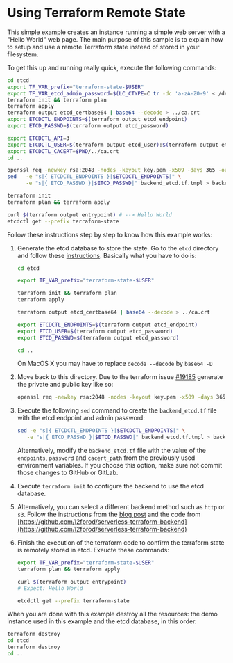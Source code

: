 # Using Terraform Remote State

This simple example creates an instance running a simple web server with a "Hello World" web page. The main purpose of this sample is to explain how to setup and use a remote Terraform state instead of stored in your filesystem.

To get this up and running really quick, execute the following commands:

```bash
cd etcd
export TF_VAR_prefix="terraform-state-$USER"
export TF_VAR_etcd_admin_password=$(LC_CTYPE=C tr -dc 'a-zA-Z0-9' < /dev/urandom | head -c 32)
terraform init && terraform plan
terraform apply
terraform output etcd_certbase64 | base64 --decode > ../ca.crt
export ETCDCTL_ENDPOINTS=$(terraform output etcd_endpoint)
export ETCD_PASSWD=$(terraform output etcd_password)

export ETCDCTL_API=3
export ETCDCTL_USER=$(terraform output etcd_user):$(terraform output etcd_password)
export ETCDCTL_CACERT=$PWD/../ca.crt
cd ..

openssl req -newkey rsa:2048 -nodes -keyout key.pem -x509 -days 365 -out certificate.pem -subj "/C=US/ST=California/L=San Diego/O=IBM/OU=Terraform Backend"
sed   -e "s|{ ETCDCTL_ENDPOINTS }|$ETCDCTL_ENDPOINTS|" \
      -e "s|{ ETCD_PASSWD }|$ETCD_PASSWD|" backend_etcd.tf.tmpl > backend_etcd.tf

terraform init
terraform plan && terraform apply

curl $(terraform output entrypoint) # --> Hello World
etcdctl get --prefix terraform-state
```

Follow these instructions step by step to know how this example works:

1. Generate the etcd database to store the state. Go to the `etcd` directory and follow these [instructions](./etcd/README.md). Basically what you have to do is:

   ```bash
   cd etcd

   export TF_VAR_prefix="terraform-state-$USER"

   terraform init && terraform plan
   terraform apply

   terraform output etcd_certbase64 | base64 --decode > ../ca.crt

   export ETCDCTL_ENDPOINTS=$(terraform output etcd_endpoint)
   export ETCD_USER=$(terraform output etcd_password)
   export ETCD_PASSWD=$(terraform output etcd_password)

   cd ..
   ```

   On MacOS X you may have to replace `decode --decode` by `base64 -D`

2. Move back to this directory. Due to the terraform issue [#19185](https://github.com/hashicorp/terraform/issues/19185) generate the private and public key like so:

   ```bash
   openssl req -newkey rsa:2048 -nodes -keyout key.pem -x509 -days 365 -out certificate.pem -subj "/C=US/ST=California/L=San Diego/O=IBM/OU=Terraform Backend"
   ```

3. Execute the following `sed` command to create the `backend_etcd.tf` file with the etcd endpoint and admin password:

   ```bash
   sed -e "s|{ ETCDCTL_ENDPOINTS }|$ETCDCTL_ENDPOINTS|" \
      -e "s|{ ETCD_PASSWD }|$ETCD_PASSWD|" backend_etcd.tf.tmpl > backend_etcd.tf
   ```

   <!--
      terraform init \
      -backend-config="endpoints=[\"${ETCDCTL_ENDPOINTS}\"]" \
      -backend-config="password=\"${ETCD_PASSWD}\"" \
      -backend-config='username="root"' \
      -backend-config='prefix="terraform-state/"' \
      -backend-config='lock=true' \
      -backend-config='cacert_path="ca.crt"' \
      -backend-config='cert_path="certificate.pem"' \
      -backend-config='key_path="key.pem"'
   -->

   Alternatively, modify the `backend_etcd.tf` file with the value of the `endpoints`, `password` and `cacert_path` from the previously used environment variables. If you choose this option, make sure not commit those changes to GitHub or GitLab.

4. Execute `terraform init` to configure the backend to use the etcd database.
5. Alternatively, you can select a different backend method such as `http` or `s3`. Follow the instructions from the [blog post](https://www.ibm.com/cloud/blog/store-terraform-states-cloud-object-storage) and the code from [https://github.com/l2fprod/serverless-terraform-backend](https://github.com/l2fprod/serverless-terraform-backend)
6. Finish the execution of the terraform code to confirm the terraform state is remotely stored in etcd. Exeucte these commands:

   ```bash
   export TF_VAR_prefix="terraform-state-$USER"
   terraform plan && terraform apply

   curl $(terraform output entrypoint)
   # Expect: Hello World

   etcdctl get --prefix terraform-state
   ```

When you are done with this example destroy all the resources: the demo instance used in this example and the etcd database, in this order.

```bash
terraform destroy
cd etcd
terraform destroy
cd ..
```
